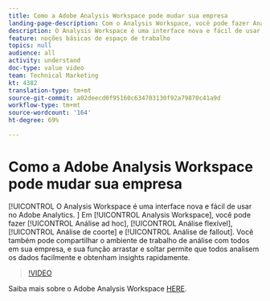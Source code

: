 ```yaml
---
title: Como a Adobe Analysis Workspace pode mudar sua empresa
landing-page-description: Com o Analysis Workspace, você pode fazer Análise ad hoc, Análise flexível, Análise de coorte e Análise de fallout.
description: O Analysis Workspace é uma interface nova e fácil de usar no Adobe Analytics. No Analysis Workspace, você pode fazer Análise ad hoc, Análise flexível, Análise de coorte e Análise de fallout. Você também pode compartilhar o ambiente de trabalho de análise com todos em sua empresa, e sua função arrastar e soltar permite que todos analisem os dados facilmente e obtenham insights rapidamente.
feature: noções básicas de espaço de trabalho
topics: null
audience: all
activity: understand
doc-type: value video
team: Technical Marketing
kt: 4382
translation-type: tm+mt
source-git-commit: a02deecd0f95160c634703130f92a79870c41a9d
workflow-type: tm+mt
source-wordcount: '164'
ht-degree: 69%

---
```



# Como a Adobe Analysis Workspace pode mudar sua empresa

[!UICONTROL O Analysis Workspace é uma interface nova e fácil de usar no Adobe Analytics. ] Em [!UICONTROL Analysis Workspace], você pode fazer [!UICONTROL Análise ad hoc], [!UICONTROL Análise flexível], [!UICONTROL Análise de coorte] e [!UICONTROL Análise de fallout]. Você também pode compartilhar o ambiente de trabalho de análise com todos em sua empresa, e sua função arrastar e soltar permite que todos analisem os dados facilmente e obtenham insights rapidamente.

>[!VIDEO](https://video.tv.adobe.com/v/31501/?quality=12)

Saiba mais sobre o Adobe Analysis Workspace [HERE](https://www.adobe.com/analytics/ad-hoc-analysis.html?sdid=T32PLYTV&amp;mv=search).
